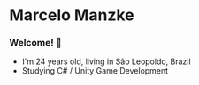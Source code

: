 # Marcelo Manzke 

### Welcome! 👋

- I'm 24 years old, living in São Leopoldo, Brazil
- Studying C# / Unity Game Development

<!---
KoolieM/KoolieM is a ✨ special ✨ repository because its `README.md` (this file) appears on your GitHub profile.
You can click the Preview link to take a look at your changes.
--->
